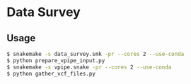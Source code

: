 # Data Survey

## Usage

```bash
$ snakemake -s data_survey.smk -pr --cores 2 --use-conda
$ python prepare_vpipe_input.py
$ snakemake -s vpipe.snake -pr --cores 2 --use-conda
$ python gather_vcf_files.py
```
